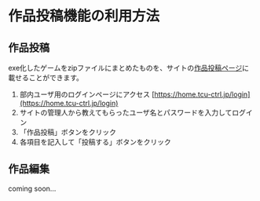 # 作品投稿機能の利用方法

## 作品投稿

exe化したゲームをzipファイルにまとめたものを、サイトの[作品投稿ページ](https://home.tcu-ctrl.jp/progress)に載せることができます。

1. 部内ユーザ用のログインページにアクセス [https://home.tcu-ctrl.jp/login](https://home.tcu-ctrl.jp/login)
2. サイトの管理人から教えてもらったユーザ名とパスワードを入力してログイン
3. 「作品投稿」ボタンをクリック
4. 各項目を記入して「投稿する」ボタンをクリック

## 作品編集

coming soon...
